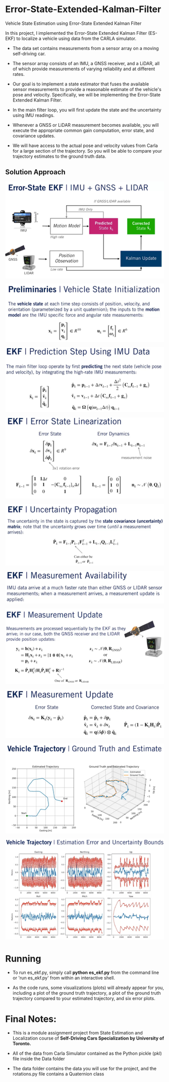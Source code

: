 # Error-State-Extended-Kalman-Filter
Vehicle State Estimation using Error-State Extended Kalman Filter

<p>
 In this project, I implemented the Error-State Extended Kalman Filter (ES-EKF) to localize a vehicle using data from the CARLA simulator.
</p>

- The data set contains measurements from a sensor array on a moving self-driving car.
- The sensor array consists of an IMU, a GNSS receiver, and a LiDAR, all of which provide measurements of varying reliability and at different rates.

- Our goal is to implement a state estimator that fuses the available sensor measurements to provide a reasonable estimate of the vehicle's pose and velocity. Specifically, we will be implementing the Error-State Extended Kalman Filter.

- In the main filter loop, you will first update the state and the uncertainty using IMU readings.

- Whenever a GNSS or LiDAR measurement becomes available, you will execute the appropriate common gain computation, error state, and covariance updates.

- We will have access to the actual pose and velocity values from Carla for a large section of the trajectory. So you will be able to compare your trajectory estimates to the ground truth data.

## Solution Approach

![Error_State EKF](images/eskf.jpg)

![Error_State EKF](images/vehicleState.jpg)

![Error_State EKF](images/pred_model.jpg)

![Error_State EKF](images/error_state_linear.jpg)

![Error_State EKF](images/uncertainity_propgation.jpg)

![Error_State EKF](images/meas_abaility.jpg)

![Error_State EKF](images/meas_update.jpg)

![Error_State EKF](images/ekf_meas_update.jpg)

![Error_State EKF](images/gt_estimates.jpg)

![Error_State EKF](images/est_error.jpg)


# Running 

- To run es_ekf.py, simply call **python es_ekf.py** from the command line or 'run es_ekf.py' from within an interactive shell.

- As the code runs, some visualizations (plots) will already appear for you, including a plot of the ground truth trajectory, a plot of the ground truth trajectory compared to your estimated trajectory, and six error plots.



# Final Notes:
- This is a module assignment project from State Estimation and Localization course of **Self-Driving Cars Specialization by University of Toronto.**

- All of the data from Carla Simulator contained as the Python pickle (pkl) file inside the Data folder

- The data folder contains the data you will use for the project, and the rotations.py file contains a Quaternion class

